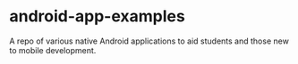 # android-app-examples
A repo of various native Android applications to aid students and those new to mobile development.
